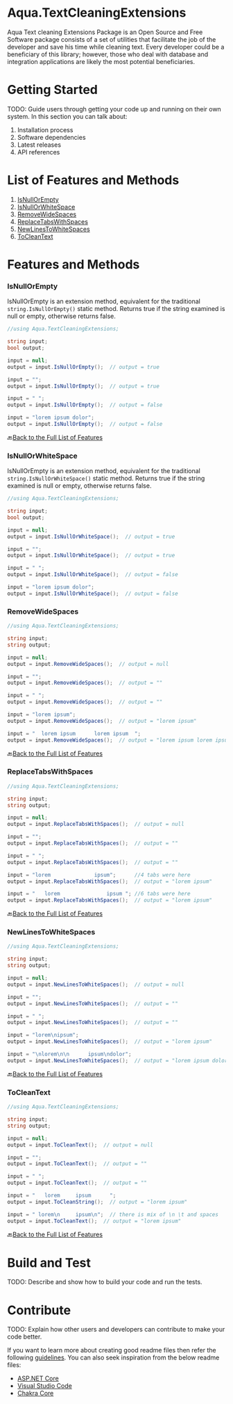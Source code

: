 # Aqua.TextCleaningExtensions
Aqua Text cleaning Extensions Package is an Open Source and Free Software package consists of a set of utilities that facilitate the job of the developer and save his time while cleaning text. Every developer could be a beneficiary of this library; however, those who deal with database and integration applications are likely the most potential beneficiaries.


# Getting Started
TODO: Guide users through getting your code up and running on their own system. In this section you can talk about:
1.	Installation process
2.	Software dependencies
3.	Latest releases
4.	API references

# List of Features and Methods
1. [IsNullOrEmpty](#IsNullOrEmpty)
2. [IsNullOrWhiteSpace](#IsNullOrWhiteSpace)
3. [RemoveWideSpaces](#RemoveWideSpaces)
4. [ReplaceTabsWithSpaces](#ReplaceTabsWithSpaces)
5. [NewLinesToWhiteSpaces](#NewLinesToWhiteSpaces)
6. [ToCleanText](#ToCleanText)

# Features and Methods
### IsNullOrEmpty
IsNullOrEmpty is an extension method, equivalent for the traditional ``` string.IsNullOrEmpty() ``` static method. Returns true if the string examined is null or empty, otherwise returns false.

```C#
//using Aqua.TextCleaningExtensions;

string input;
bool output;

input = null;
output = input.IsNullOrEmpty();  // output = true

input = "";
output = input.IsNullOrEmpty();  // output = true

input = " ";
output = input.IsNullOrEmpty();  // output = false

input = "lorem ipsum dolor";
output = input.IsNullOrEmpty();  // output = false

```
:back:[Back to the Full List of Features](#List-Of-Features-and-Methods)

### IsNullOrWhiteSpace
IsNullOrEmpty is an extension method, equivalent for the traditional ``` string.IsNullOrWhiteSpace() ``` static method. Returns true if the string examined is null or empty, otherwise returns false.

```C#
//using Aqua.TextCleaningExtensions;

string input;
bool output;

input = null;
output = input.IsNullOrWhiteSpace();  // output = true

input = "";
output = input.IsNullOrWhiteSpace();  // output = true

input = " ";
output = input.IsNullOrWhiteSpace();  // output = false

input = "lorem ipsum dolor";
output = input.IsNullOrWhiteSpace();  // output = false

```
### RemoveWideSpaces
```C#
//using Aqua.TextCleaningExtensions;

string input;
string output;

input = null;
output = input.RemoveWideSpaces();  // output = null

input = "";
output = input.RemoveWideSpaces();  // output = ""

input = " ";
output = input.RemoveWideSpaces();  // output = ""

input = "lorem ipsum";
output = input.RemoveWideSpaces();  // output = "lorem ipsum"

input = "  lorem ipsum      lorem ipsum  ";
output = input.RemoveWideSpaces();  // output = "lorem ipsum lorem ipsum"
```
:back:[Back to the Full List of Features](#List-Of-Features-and-Methods)

### ReplaceTabsWithSpaces
```C#
//using Aqua.TextCleaningExtensions;

string input;
string output;

input = null;
output = input.ReplaceTabsWithSpaces();  // output = null

input = "";
output = input.ReplaceTabsWithSpaces();  // output = ""

input = " ";
output = input.ReplaceTabsWithSpaces();  // output = ""

input = "lorem              ipsum";      //4 tabs were here
output = input.ReplaceTabsWithSpaces();  // output = "lorem ipsum"

input = "   lorem               ipsum "; //6 tabs were here
output = input.ReplaceTabsWithSpaces();  // output = "lorem ipsum"
```
:back:[Back to the Full List of Features](#List-Of-Features-and-Methods)

### NewLinesToWhiteSpaces
```C#
//using Aqua.TextCleaningExtensions;

string input;
string output;

input = null;
output = input.NewLinesToWhiteSpaces();  // output = null

input = "";
output = input.NewLinesToWhiteSpaces();  // output = ""

input = " ";
output = input.NewLinesToWhiteSpaces();  // output = ""

input = "lorem\nipsum";
output = input.NewLinesToWhiteSpaces();  // output = "lorem ipsum"

input = "\nlorem\n\n      ipsum\ndolor";
output = input.NewLinesToWhiteSpaces();  // output = "lorem ipsum dolor"
```
:back:[Back to the Full List of Features](#List-Of-Features-and-Methods)

### ToCleanText
```C#
//using Aqua.TextCleaningExtensions;

string input;
string output;

input = null;
output = input.ToCleanText();  // output = null

input = "";
output = input.ToCleanText();  // output = ""

input = " ";
output = input.ToCleanText();  // output = ""

input = "   lorem     ipsum      ";
output = input.ToCleanString();  // output = "lorem ipsum"

input = " lorem\n     ipsum\n";  // there is mix of \n \t and spaces
output = input.ToCleanText();  // output = "lorem ipsum"
```
:back:[Back to the Full List of Features](#List-Of-Features-and-Methods)

# Build and Test
TODO: Describe and show how to build your code and run the tests. 



# Contribute
TODO: Explain how other users and developers can contribute to make your code better. 

If you want to learn more about creating good readme files then refer the following [guidelines](https://docs.microsoft.com/en-us/azure/devops/repos/git/create-a-readme?view=azure-devops). You can also seek inspiration from the below readme files:
- [ASP.NET Core](https://github.com/aspnet/Home)
- [Visual Studio Code](https://github.com/Microsoft/vscode)
- [Chakra Core](https://github.com/Microsoft/ChakraCore)

